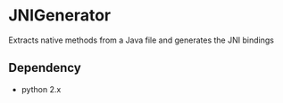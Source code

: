 # JNIGenerator
Extracts native methods from a Java file and generates the JNI bindings

## Dependency
- python 2.x
